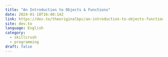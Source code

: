```yaml
---
title: "An Introduction to Objects & Functions"
date: 2024-01-18T16:40:14Z
link: https://dev.to/theoriginalbpc/an-introduction-to-objects-functions-1elf?utm_medium=RSS&utm_source=news.12bit.vn
site: dev.to
language: English
category:
  - skillcrush
  - programming
draft: false
---
```

